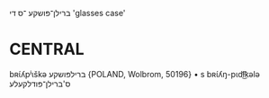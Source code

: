 ברילן־פּושקע
־ס
די
'glasses case'

CENTRAL
========

bʀɩ́ʎpʲɩškə ברילפּושקע {POLAND, Wolbrom, 50196}
	•	s bʀɩ́ʎŋ-pɩdɫ͜͡kələ ס'ברילן־פּודלקעלע
